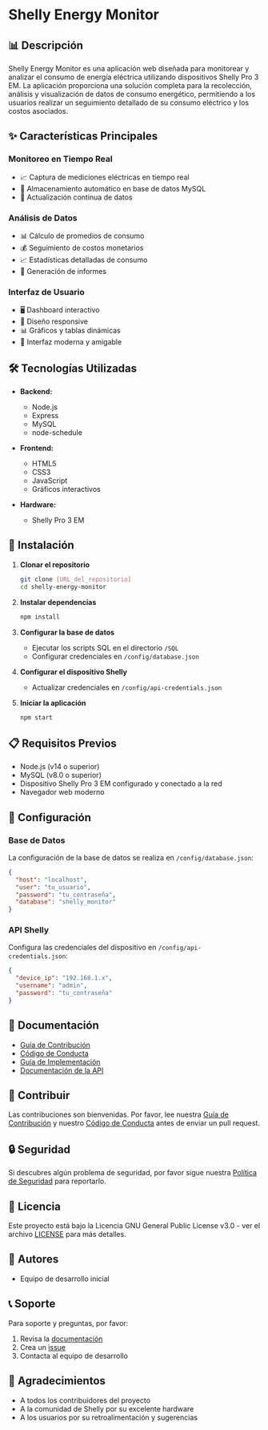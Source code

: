 # Shelly Energy Monitor

## 📊 Descripción
Shelly Energy Monitor es una aplicación web diseñada para monitorear y analizar el consumo de energía eléctrica utilizando dispositivos Shelly Pro 3 EM. La aplicación proporciona una solución completa para la recolección, análisis y visualización de datos de consumo energético, permitiendo a los usuarios realizar un seguimiento detallado de su consumo eléctrico y los costos asociados.

## ✨ Características Principales

### Monitoreo en Tiempo Real
- 📈 Captura de mediciones eléctricas en tiempo real
- 💾 Almacenamiento automático en base de datos MySQL
- 🔄 Actualización continua de datos

### Análisis de Datos
- 📊 Cálculo de promedios de consumo
- 💰 Seguimiento de costos monetarios
- 📈 Estadísticas detalladas de consumo
- 📑 Generación de informes

### Interfaz de Usuario
- 🖥️ Dashboard interactivo
- 📱 Diseño responsive
- 📊 Gráficos y tablas dinámicas
- 🎨 Interfaz moderna y amigable

## 🛠️ Tecnologías Utilizadas

- **Backend:**
  - Node.js
  - Express
  - MySQL
  - node-schedule

- **Frontend:**
  - HTML5
  - CSS3
  - JavaScript
  - Gráficos interactivos

- **Hardware:**
  - Shelly Pro 3 EM

## 🚀 Instalación

1. **Clonar el repositorio**
   ```bash
   git clone [URL_del_repositorio]
   cd shelly-energy-monitor
   ```

2. **Instalar dependencias**
   ```bash
   npm install
   ```

3. **Configurar la base de datos**
   - Ejecutar los scripts SQL en el directorio `/SQL`
   - Configurar credenciales en `/config/database.json`

4. **Configurar el dispositivo Shelly**
   - Actualizar credenciales en `/config/api-credentials.json`

5. **Iniciar la aplicación**
   ```bash
   npm start
   ```

## 📋 Requisitos Previos

- Node.js (v14 o superior)
- MySQL (v8.0 o superior)
- Dispositivo Shelly Pro 3 EM configurado y conectado a la red
- Navegador web moderno

## 🔧 Configuración

### Base de Datos
La configuración de la base de datos se realiza en `/config/database.json`:
```json
{
  "host": "localhost",
  "user": "tu_usuario",
  "password": "tu_contraseña",
  "database": "shelly_monitor"
}
```

### API Shelly
Configura las credenciales del dispositivo en `/config/api-credentials.json`:
```json
{
  "device_ip": "192.168.1.x",
  "username": "admin",
  "password": "tu_contraseña"
}
```

## 📖 Documentación

- [Guía de Contribución](./CONTRIBUTING.md)
- [Código de Conducta](./CODE_OF_CONDUCT.md)
- [Guía de Implementación](./docs/CONTRIBUTING_CHEATSHEET.md)
- [Documentación de la API](./docs/API.md)

## 🤝 Contribuir

Las contribuciones son bienvenidas. Por favor, lee nuestra [Guía de Contribución](./CONTRIBUTING.md) y nuestro [Código de Conducta](./CODE_OF_CONDUCT.md) antes de enviar un pull request.

## 🔒 Seguridad

Si descubres algún problema de seguridad, por favor sigue nuestra [Política de Seguridad](./SECURITY.md) para reportarlo.

## 📄 Licencia

Este proyecto está bajo la Licencia GNU General Public License v3.0 - ver el archivo [LICENSE](./LICENSE) para más detalles.

## 👥 Autores

- Equipo de desarrollo inicial

## 📞 Soporte

Para soporte y preguntas, por favor:
1. Revisa la [documentación](./docs)
2. Crea un [issue](../../issues)
3. Contacta al equipo de desarrollo

## 🙏 Agradecimientos

- A todos los contribuidores del proyecto
- A la comunidad de Shelly por su excelente hardware
- A los usuarios por su retroalimentación y sugerencias
